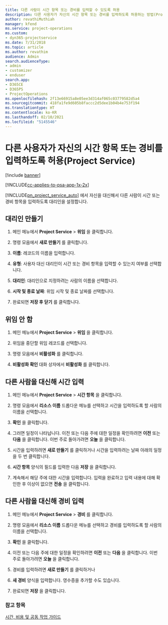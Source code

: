 ```yaml
---
title: 다른 사람이 시간 항목 또는 경비를 입력할 수 있도록 허용
description: 다른 사용자가 자신의 시간 항목 또는 경비를 입력하도록 허용하는 방법(Project Service)
author: revathiMuthiah
manager: kfend
ms.service: project-operations
ms.custom:
- dyn365-projectservice
ms.date: 7/31/2018
ms.topic: article
ms.author: revathim
audience: Admin
search.audienceType:
- admin
- customizer
- enduser
search.app:
- D365CE
- D365PS
- ProjectOperations
ms.openlocfilehash: 2f13e66915a8e05ee3d314af065c03779582d5a4
ms.sourcegitcommit: 418fa1fe9d605b8faccc2d5dee1b04b4e753f194
ms.translationtype: HT
ms.contentlocale: ko-KR
ms.lasthandoff: 02/10/2021
ms.locfileid: "5145546"
---
```

# <a name="allow-someone-else-to-enter-your-time-entry-or-expense-project-service"></a>다른 사용자가 자신의 시간 항목 또는 경비를 입력하도록 허용(Project Service)

[!include [banner](../includes/psa-now-project-operations.md)]

[!INCLUDE[cc-applies-to-psa-app-1x-2x](../includes/cc-applies-to-psa-app-1x-2x.md)]

[!INCLUDE[pn_project_service_auto](../includes/pn-project-service-auto.md)] 에서 자신을 대신해서 다른 사람이 시간 또는 경비 항목을 입력하도록 대리인을 설정합니다.  
  
## <a name="create-a-delegate"></a>대리인 만들기  
  
1.  메인 메뉴에서 **Project Service** > **위임** 을 클릭합니다.  
  
2.  명령 모음에서 **새로 만들기** 를 클릭합니다.  
  
3. **이름**: 레코드의 이름을 입력합니다.  
  
4. **유형**: 사용자 대신 대리인이 시간 또는 경비 항목을 입력할 수 있는지 여부를 선택합니다.  
  
5. **대리인**: 대리인으로 지정하려는 사람의 이름을 선택합니다.  
  
6. **시작 및 종료 날짜**: 위임 시작 및 종료 날짜를 선택합니다.  
  
7.  완료되면 **저장 후 닫기** 를 클릭합니다.  
  
## <a name="turn-off-delegation"></a>위임 안 함  
  
1.  메인 메뉴에서 **Project Service** > **위임** 을 클릭합니다.  
  
2.  위임을 중단할 위임 레코드를 선택합니다.  
  
3.  명령 모음에서 **비활성화** 를 클릭합니다.  
  
4.  **비활성화 확인** 대화 상자에서 **비활성화** 를 클릭합니다.  
  
## <a name="enter-time-for-someone-else"></a>다른 사람을 대신해 시간 입력  
  
1.  메인 메뉴에서 **Project Service** > **시간 항목** 을 클릭합니다.  
  
2.  명령 모음에서 **리소스 이름** 드롭다운 메뉴를 선택하고 시간을 입력하도록 할 사람의 이름을 선택합니다.  
  
3.  **확인** 을 클릭합니다.  
  
4.  그러면 일정이 나타납니다. 이전 또는 다음 주에 대한 일정을 확인하려면 **이전** 또는 **다음** 을 클릭합니다. 이번 주로 돌아가려면 **오늘** 을 클릭합니다.  
  
5.  시간을 입력하려면 **새로 만들기** 를 클릭하거나 시간을 입력하려는 날짜 아래의 일정을 두 번 클릭합니다.  
  
6.  **시간 항목** 양식의 필드를 입력한 다음 **저장** 을 클릭합니다.  
  
7.  계속해서 해당 주에 대한 시간을 입력합니다. 입력을 완료하고 입력 내용에 대해 확인한 후 이상이 없으면 **전송** 을 클릭합니다.  
  
## <a name="enter-expenses-for-someone-else"></a>다른 사람을 대신해 경비 입력  
  
1.  메인 메뉴에서 **Project Service** > **경비** 를 클릭합니다.  
  
2.  명령 모음에서 **리소스 이름** 드롭다운 메뉴를 선택하고 경비를 입력하도록 할 사람의 이름을 선택합니다.  
  
3.  **확인** 을 클릭합니다.  
  
4.  이전 또는 다음 주에 대한 일정을 확인하려면 **이전** 또는 **다음** 을 클릭합니다. 이번 주로 돌아가려면 **오늘** 을 클릭합니다.  
  
5.  경비를 입력하려면 **새로 만들기** 를 클릭하거나  
  
6.  **새 경비** 양식을 입력합니다. 영수증을 추가할 수도 있습니다.  
  
7.  완료되면 **저장** 을 클릭합니다.  
  
### <a name="see-also"></a>참고 항목  
 [시간, 비용 및 공동 작업 가이드](../psa/time-expense-collaboration-guide.md)
